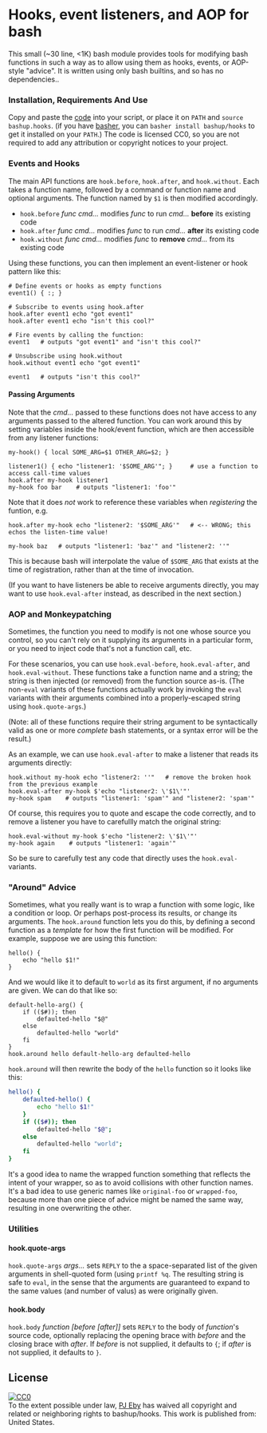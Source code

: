 # Hooks, event listeners, and AOP for bash

This small (~30 line, <1K)  bash module provides tools for modifying bash functions in such a way as to allow using them as hooks, events, or AOP-style "advice".  It is written using only bash builtins, and so has no dependencies..

### Installation, Requirements And Use

Copy and paste the [code](bashup.hooks) into your script, or place it on `PATH` and `source bashup.hooks`.  (if you have [basher](https://github.com/basherpm/basher), you can `basher install bashup/hooks` to get it installed on your `PATH`.)  The code is licensed CC0, so you are not required to add any attribution or copyright notices to your project.

### Events and Hooks

The main API functions are `hook.before`, `hook.after`, and `hook.without`.  Each takes a function name, followed by a command or function name and optional arguments.  The function named by `$1` is then modified accordingly.

* `hook.before` *func cmd...* modifies *func* to run *cmd...* **before** its existing code
* `hook.after` *func cmd...* modifies *func* to run *cmd...* **after** its existing code
* `hook.without` *func cmd...* modifies *func* to **remove** *cmd...* from its existing code

Using these functions, you can then implement an event-listener or hook pattern like this:

```shell
# Define events or hooks as empty functions
event1() { :; }

# Subscribe to events using hook.after
hook.after event1 echo "got event1"
hook.after event1 echo "isn't this cool?"

# Fire events by calling the function:
event1   # outputs "got event1" and "isn't this cool?"

# Unsubscribe using hook.without
hook.without event1 echo "got event1"

event1   # outputs "isn't this cool?"

```

#### Passing Arguments

Note that the *cmd...* passed to these functions does not have access to any arguments passed to the altered function.  You can work around this by setting variables inside the hook/event function, which are then accessible from any listener functions:

```shell
my-hook() { local SOME_ARG=$1 OTHER_ARG=$2; }

listener1() { echo "listener1: '$SOME_ARG'"; }     # use a function to access call-time values
hook.after my-hook listener1
my-hook foo bar    # outputs "listener1: 'foo'"
```

Note that it does *not* work to reference these variables when *registering* the funtion, e.g.

```shell
hook.after my-hook echo "listener2: '$SOME_ARG'"   # <-- WRONG; this echos the listen-time value!

my-hook baz   # outputs "listener1: 'baz'" and "listener2: ''"
```

This is because bash will interpolate the value of `$SOME_ARG` that exists at the time of registration, rather than at the time of invocation.

(If you want to have listeners be able to receive arguments directly, you may want to use `hook.eval-after` instead, as described in the next section.)

### AOP and Monkeypatching

Sometimes, the function you need to modify is not one whose source you control, so you can't rely on it supplying its arguments in a particular form, or you need to inject code that's not a function call, etc.

For these scenarios, you can use `hook.eval-before`, `hook.eval-after`, and `hook.eval-without`.  These functions take a function name and a string; the string is then injected (or removed) from the function source as-is.  (The non-`eval` variants of these functions actually work by invoking the `eval` variants with their arguments combined into a properly-escaped string using `hook.quote-args`.)

(Note: all of these functions require their string argument to be syntactically valid as one or more *complete* bash statements, or a syntax error will be the result.)

As an example, we can use `hook.eval-after` to make a listener that reads its arguments directly:

```shell
hook.without my-hook echo "listener2: ''"   # remove the broken hook from the previous example
hook.eval-after my-hook $'echo "listener2: \'$1\'"'
my-hook spam    # outputs "listener1: 'spam'" and "listener2: 'spam'"
```
Of course, this requires you to quote and escape the code correctly, and to remove a listener you have to carefullly match the original string:

```shell
hook.eval-without my-hook $'echo "listener2: \'$1\'"'
my-hook again    # outputs "listener1: 'again'"
```

So be sure to carefully test any code that directly uses the `hook.eval-` variants.

### "Around" Advice

Sometimes, what you really want is to wrap a function with some logic, like a condition or loop.  Or perhaps post-process its results, or change its arguments. The  `hook.around` function lets you do this, by defining a second function as a *template* for how the first function will be modified.  For example, suppose we are using this function:

```shell
hello() {
    echo "hello $1!"
}   
```

And we would like it to default to `world` as its first argument, if no arguments are given.  We can do that like so:

```shell
default-hello-arg() {
    if (($#)); then
        defaulted-hello "$@"
    else
        defaulted-hello "world"
    fi
}
hook.around hello default-hello-arg defaulted-hello
```

`hook.around` will then rewrite the body of the `hello` function so it looks like this:

```bash
hello() {
    defaulted-hello() {
        echo "hello $1!"
    }
    if (($#)); then
        defaulted-hello "$@";
    else
        defaulted-hello "world";
    fi
}
```

It's a good idea to name the wrapped function something that reflects the intent of your wrapper, so as to avoid collisions with other function names.  It's a bad idea to use generic names like `original-foo` or `wrapped-foo`, because more than one piece of advice might be named the same way, resulting in one overwriting the other.

### Utilities

#### hook.quote-args

`hook.quote-args` *args...* sets `REPLY` to the a space-separated list of the given arguments in shell-quoted form (using `printf %q`.  The resulting string is safe to `eval`, in the sense that the arguments are guaranteed to expand to the same values (and number of valus) as were originally given.

#### hook.body

`hook.body` *function [before [after]]* sets `REPLY` to the body of *function*'s source code, optionally replacing the opening brace with *before* and the closing brace with *after*.  If *before* is not supplied, it defaults to `{`; if *after* is not supplied, it defaults to `}`.

## License

<p xmlns:dct="http://purl.org/dc/terms/" xmlns:vcard="http://www.w3.org/2001/vcard-rdf/3.0#">
  <a rel="license" href="http://creativecommons.org/publicdomain/zero/1.0/"><img src="https://licensebuttons.net/p/zero/1.0/80x15.png" style="border-style: none;" alt="CC0" /></a><br />
  To the extent possible under law, <a rel="dct:publisher" href="https://github.com/pjeby"><span property="dct:title">PJ Eby</span></a>
  has waived all copyright and related or neighboring rights to <span property="dct:title">bashup/hooks</span>.
This work is published from: <span property="vcard:Country" datatype="dct:ISO3166" content="US" about="https://github.com/bashup/realpaths">United States</span>.
</p>